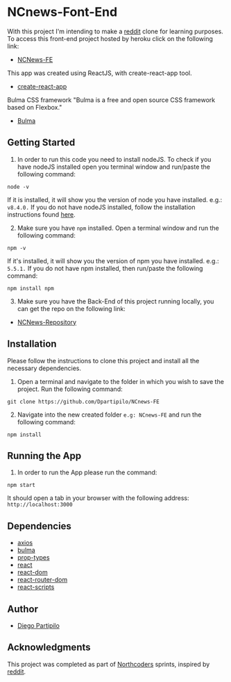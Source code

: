 # NCnews-Font-End

With this project I'm intending to make a [reddit](https://reddit.com/) clone for learning purposes.
To access this front-end project hosted by heroku click on the following link:

* [NCNews-FE](https://ncnews-fe.herokuapp.com/)

This app was created using ReactJS, with create-react-app tool.

* [create-react-app](https://github.com/facebook/create-react-app)

Bulma CSS framework "Bulma is a free and open source CSS framework based on Flexbox."

* [Bulma](https://bulma.io/)

## Getting Started

1. In order to run this code you need to install nodeJS. To check if you have nodeJS installed open you terminal window and run/paste the following command:

```
node -v
```

If it is installed, it will show you the version of node you have installed. e.g.:
`v8.4.0.`
If you do not have nodeJS installed, follow the installation instructions found [here](https://nodejs.org/en/download/package-manager/).

2. Make sure you have `npm` installed. Open a terminal window and run the following command:

```
npm -v
```

If it's installed, it will show you the version of npm you have installed. e.g.: `5.5.1.`
If you do not have npm installed, then run/paste the following command:

```
npm install npm
```

3. Make sure you have the Back-End of this project running locally, you can get the repo on the following link:

* [NCNews-Repository](https://github.com/Dpartipilo/NCNews)

## Installation

Please follow the instructions to clone this project and install all the necessary dependencies.

1. Open a terminal and navigate to the folder in which you wish to save the project. Run the following command:

```
git clone https://github.com/Dpartipilo/NCnews-FE
```

2. Navigate into the new created folder `e.g: NCnews-FE` and run the following command:

```
npm install
```

## Running the App

1. In order to run the App please run the command:

```
npm start
```

It should open a tab in your browser with the following address: `http://localhost:3000`

## Dependencies

* [axios](https://www.npmjs.com/package/axios)
* [bulma](https://bulma.io/)
* [prop-types](https://www.npmjs.com/package/prop-types)
* [react](https://www.npmjs.com/package/react)
* [react-dom](https://www.npmjs.com/package/react-dom)
* [react-router-dom](https://www.npmjs.com/package/react-router-dom)
* [react-scripts](https://www.npmjs.com/package/react-scripts)

## Author

* [Diego Partipilo](https://github.com/Dpartipilo)

## Acknowledgments

This project was completed as part of [Northcoders](https://northcoders.com/) sprints, inspired by [reddit](http://reddit.com/).
